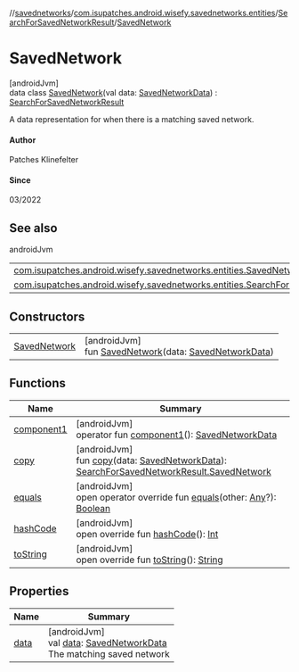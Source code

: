 //[savednetworks](../../../../index.md)/[com.isupatches.android.wisefy.savednetworks.entities](../../index.md)/[SearchForSavedNetworkResult](../index.md)/[SavedNetwork](index.md)

# SavedNetwork

[androidJvm]\
data class [SavedNetwork](index.md)(val data: [SavedNetworkData](../../-saved-network-data/index.md)) : [SearchForSavedNetworkResult](../index.md)

A data representation for when there is a matching saved network.

#### Author

Patches Klinefelter

#### Since

03/2022

## See also

androidJvm

| | |
|---|---|
| [com.isupatches.android.wisefy.savednetworks.entities.SavedNetworkData](../../-saved-network-data/index.md) |  |
| [com.isupatches.android.wisefy.savednetworks.entities.SearchForSavedNetworkResult](../index.md) |  |

## Constructors

| | |
|---|---|
| [SavedNetwork](-saved-network.md) | [androidJvm]<br>fun [SavedNetwork](-saved-network.md)(data: [SavedNetworkData](../../-saved-network-data/index.md)) |

## Functions

| Name | Summary |
|---|---|
| [component1](component1.md) | [androidJvm]<br>operator fun [component1](component1.md)(): [SavedNetworkData](../../-saved-network-data/index.md) |
| [copy](copy.md) | [androidJvm]<br>fun [copy](copy.md)(data: [SavedNetworkData](../../-saved-network-data/index.md)): [SearchForSavedNetworkResult.SavedNetwork](index.md) |
| [equals](../../-search-for-saved-networks-result/-saved-networks/index.md#585090901%2FFunctions%2F656463362) | [androidJvm]<br>open operator override fun [equals](../../-search-for-saved-networks-result/-saved-networks/index.md#585090901%2FFunctions%2F656463362)(other: [Any](https://kotlinlang.org/api/latest/jvm/stdlib/kotlin/-any/index.html)?): [Boolean](https://kotlinlang.org/api/latest/jvm/stdlib/kotlin/-boolean/index.html) |
| [hashCode](../../-search-for-saved-networks-result/-saved-networks/index.md#1794629105%2FFunctions%2F656463362) | [androidJvm]<br>open override fun [hashCode](../../-search-for-saved-networks-result/-saved-networks/index.md#1794629105%2FFunctions%2F656463362)(): [Int](https://kotlinlang.org/api/latest/jvm/stdlib/kotlin/-int/index.html) |
| [toString](../../-search-for-saved-networks-result/-saved-networks/index.md#1616463040%2FFunctions%2F656463362) | [androidJvm]<br>open override fun [toString](../../-search-for-saved-networks-result/-saved-networks/index.md#1616463040%2FFunctions%2F656463362)(): [String](https://kotlinlang.org/api/latest/jvm/stdlib/kotlin/-string/index.html) |

## Properties

| Name | Summary |
|---|---|
| [data](data.md) | [androidJvm]<br>val [data](data.md): [SavedNetworkData](../../-saved-network-data/index.md)<br>The matching saved network |
